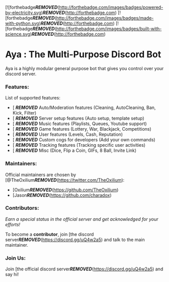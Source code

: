 [![forthebadge***REMOVED***(http://forthebadge.com/images/badges/powered-by-electricity.svg)***REMOVED***(http://forthebadge.com)
[![forthebadge***REMOVED***(http://forthebadge.com/images/badges/made-with-python.svg)***REMOVED***(http://forthebadge.com)
[![forthebadge***REMOVED***(http://forthebadge.com/images/badges/built-with-science.svg)***REMOVED***(http://forthebadge.com)

# Aya : The Multi-Purpose Discord Bot
Aya is a highly modular general purpose bot that gives you control over your discord server.

### Features: 
List of supported features:
- [ ***REMOVED*** Auto/Moderation features (Cleaning, AutoCleaning, Ban, Kick, Filter)
- [ ***REMOVED*** Server setup features (Auto setup, template setup)
- [ ***REMOVED*** Music features (Playlists, Queues, Youtube support)
- [ ***REMOVED*** Game features (Lottery, War, Blackjack, Competitions)
- [ ***REMOVED*** User features (Levels, Cash, Reputation)
- [ ***REMOVED*** Custom cogs for developers (Add your own commands)
- [ ***REMOVED*** Tracking features (Tracking specific user activities)
- [ ***REMOVED*** Misc (Dice, Flip a Coin, GIFs, 8 Ball, Invite Link)

### Maintainers:
Official maintainers are chosen by [@TheOxilium***REMOVED***(https://twitter.com/TheOxilium):
- [Oxilium***REMOVED***(https://github.com/TheOxilium)
- [Jason***REMOVED***(https://github.com/charadox) 

### Contributors:
*Earn a special status in the official server and get acknowledged for your efforts!*

To become a **contributor**, join [the discord server***REMOVED***(https://discord.gg/uQ4w2a5) and talk to the main maintainer.

### Join Us:
Join [the official discord server***REMOVED***(https://discord.gg/uQ4w2a5) and say hi!
